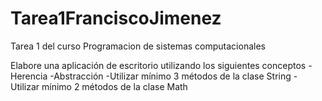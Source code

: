 # Tarea1FranciscoJimenez
Tarea 1 del curso Programacion de sistemas computacionales

Elabore una aplicación de escritorio utilizando los siguientes conceptos
-Herencia
-Abstracción
-Utilizar mínimo 3 métodos de la clase String
-Utilizar mínimo 2 métodos de la clase Math
